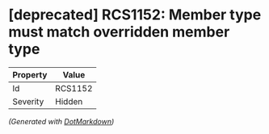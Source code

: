 # \[deprecated\] RCS1152: Member type must match overridden member type

| Property | Value   |
| -------- | ------- |
| Id       | RCS1152 |
| Severity | Hidden  |


*\(Generated with [DotMarkdown](http://github.com/JosefPihrt/DotMarkdown)\)*
